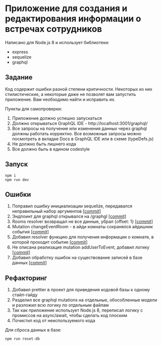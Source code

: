 # Приложение для создания и редактирования информации о встречах сотрудников

Написано для Node.js 8 и использует библиотеки:

* express
* sequelize
* graphql

## Задание

Код содержит ошибки разной степени критичности. Некоторых из них стилистические, а некоторые даже не позволят вам запустить приложение. Вам необходимо найти и исправить их.

Пункты для самопроверки:

1. Приложение должно успешно запускаться
2. Должно открываться GraphQL IDE - http://localhost:3001/graphql/
3. Все запросы на получение или изменения данных через graphql должны работать корректно. Все возможные запросы можно посмотреть в вкладке Docs в GraphQL IDE или в схеме (typeDefs.js)
4. Не должно быть лишнего кода
5. Все должно быть в едином codestyle

## Запуск

```
npm i
npm run dev
```

## Ошибки

1. Поправил ошибку инициализации sequelize, передавался неправильный набор аргументов [[commit]](https://github.com/devsnice/shri-entrance-task-1/commit/1447cd752ae44ceda2fc2bb20205433cfdad3cdf)
2. Эндпоинт для graphql открывался на /graphgl [[commit]](https://github.com/devsnice/shri-entrance-task-1/commit/2a9c80c3f995908dc2118a6d5bd831e1f9320248)
3. Rooms resolver возвращал не все данные, убрал {offset: 1} [[commit]](https://github.com/devsnice/shri-entrance-task-1/commit/ef27a515a4ad65e18b57cd31597691ec975b7910)
4. Mutation changeEventRoom - в айди комнаты сохранялся айдишник события [[commit]](https://github.com/devsnice/shri-entrance-task-1/commit/6c1745877ea76b1b3ac8efedef7b90fe597bd671)
5. Добавил resolver функцию для получения информации о комнате, в которой проходит событие [[commit]](https://github.com/devsnice/shri-entrance-task-1/commit/e33d8ce759dc9eb0cb5596fee35a36a9018f06c3)
6. Не описана реализация mutation addUserToEvent, добавил логику [[commit]](https://github.com/devsnice/shri-entrance-task-1/commit/2423f2504d4f6ab2905a3a2980d725a48475bda0)
7. Добавил обработку ошибок на существование записей в базе данных [[commit]](https://github.com/devsnice/shri-entrance-task-1/commit/cb80e120af5a7649bb10ca8e8753df8108ae7186)

## Рефакторинг

1. Добавил prettier в проект для приведения кодовой базы к одному стайл-гайду
2. Разделил все graphql mutations на отдельные, обособленные модели и разложил всю логику по отдельным файлам
3. Так как приложение использует Node.js 8, переписал логику с промиссов на async/await, чтобы сделать код плоским
4. Почистил код от неиспользуемого кода

Для сброса данных в базе:

```
npm run reset-db
```
